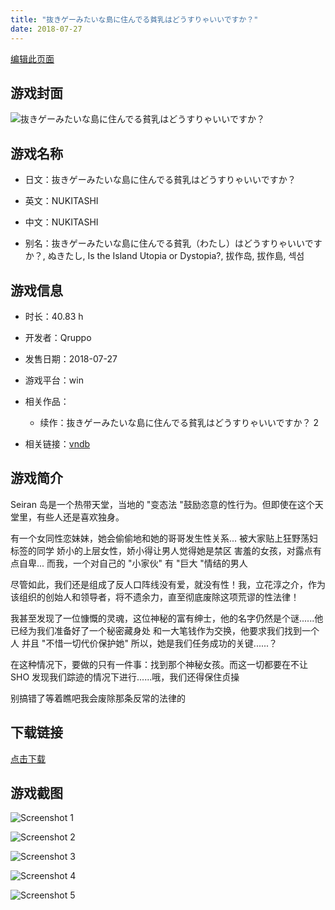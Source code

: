 ```yaml
---
title: "抜きゲーみたいな島に住んでる貧乳はどうすりゃいいですか？"
date: 2018-07-27
---
```

[编辑此页面](https://github.com/ACG-3/ADV3-source/blob/main/source/_posts/games/%E6%8A%9C%E3%81%8D%E3%82%B2%E3%83%BC%E3%81%BF%E3%81%9F%E3%81%84%E3%81%AA%E5%B3%B6%E3%81%AB%E4%BD%8F%E3%82%93%E3%81%A7%E3%82%8B%E8%B2%A7%E4%B9%B3%E3%81%AF%E3%81%A9%E3%81%86%E3%81%99%E3%82%8A%E3%82%83%E3%81%84%E3%81%84%E3%81%A7%E3%81%99%E3%81%8B%EF%BC%9F.md)

## 游戏封面

![抜きゲーみたいな島に住んでる貧乳はどうすりゃいいですか？](https%3A//pan.timero.xyz/onedrive/img_lib_001/%E6%8A%9C%E3%81%8D%E3%82%B2%E3%83%BC%E3%81%BF%E3%81%9F%E3%81%84%E3%81%AA%E5%B3%B6%E3%81%AB%E4%BD%8F%E3%82%93%E3%81%A7%E3%82%8B%E8%B2%A7%E4%B9%B3%E3%81%AF%E3%81%A9%E3%81%86%E3%81%99%E3%82%8A%E3%82%83%E3%81%84%E3%81%84%E3%81%A7%E3%81%99%E3%81%8B%EF%BC%9F_cover.avif)


## 游戏名称

- 日文：抜きゲーみたいな島に住んでる貧乳はどうすりゃいいですか？
- 英文：NUKITASHI
- 中文：NUKITASHI

- 别名：抜きゲーみたいな島に住んでる貧乳（わたし）はどうすりゃいいですか？, ぬきたし, Is the Island Utopia or Dystopia?, 拔作岛, 拔作島, 섹섬


## 游戏信息

- 时长：40.83 h
- 开发者：Qruppo
- 发售日期：2018-07-27
- 游戏平台：win
- 相关作品：
   - 续作：抜きゲーみたいな島に住んでる貧乳はどうすりゃいいですか？ 2

- 相关链接：[vndb](https://vndb.org/v22899)


## 游戏简介

Seiran 岛是一个热带天堂，当地的 "变态法 "鼓励恣意的性行为。但即使在这个天堂里，有些人还是喜欢独身。

有一个女同性恋妹妹，她会偷偷地和她的哥哥发生性关系...
被大家贴上狂野荡妇标签的同学
娇小的上层女性，娇小得让男人觉得她是禁区
害羞的女孩，对露点有点自卑...
而我，一个对自己的 "小家伙" 有 "巨大 "情结的男人

尽管如此，我们还是组成了反人口阵线没有爱，就没有性！我，立花淳之介，作为该组织的创始人和领导者，将不遗余力，直至彻底废除这项荒谬的性法律！

我甚至发现了一位慷慨的灵魂，这位神秘的富有绅士，他的名字仍然是个谜......他已经为我们准备好了一个秘密藏身处 和一大笔钱作为交换，他要求我们找到一个人 并且 "不惜一切代价保护她"
所以，她是我们任务成功的关键......？

在这种情况下，要做的只有一件事：找到那个神秘女孩。而这一切都要在不让 SHO 发现我们踪迹的情况下进行......哦，我们还得保住贞操

别搞错了等着瞧吧我会废除那条反常的法律的




## 下载链接

[点击下载](https://pan.timero.xyz/onedrive/adv_lib_001/%E6%8A%9C%E3%81%8D%E3%82%B2%E3%83%BC%E3%81%BF%E3%81%9F%E3%81%84%E3%81%AA%E5%B3%B6%E3%81%AB%E4%BD%8F%E3%82%93%E3%81%A7%E3%82%8B%E8%B2%A7%E4%B9%B3%E3%81%AF%E3%81%A9%E3%81%86%E3%81%99%E3%82%8A%E3%82%83%E3%81%84%E3%81%84%E3%81%A7%E3%81%99%E3%81%8B%EF%BC%9F)


## 游戏截图


![Screenshot 1](https%3A//pan.timero.xyz/onedrive/img_lib_001/%E6%8A%9C%E3%81%8D%E3%82%B2%E3%83%BC%E3%81%BF%E3%81%9F%E3%81%84%E3%81%AA%E5%B3%B6%E3%81%AB%E4%BD%8F%E3%82%93%E3%81%A7%E3%82%8B%E8%B2%A7%E4%B9%B3%E3%81%AF%E3%81%A9%E3%81%86%E3%81%99%E3%82%8A%E3%82%83%E3%81%84%E3%81%84%E3%81%A7%E3%81%99%E3%81%8B%EF%BC%9F_Screenshot_1.avif)

![Screenshot 2](https%3A//pan.timero.xyz/onedrive/img_lib_001/%E6%8A%9C%E3%81%8D%E3%82%B2%E3%83%BC%E3%81%BF%E3%81%9F%E3%81%84%E3%81%AA%E5%B3%B6%E3%81%AB%E4%BD%8F%E3%82%93%E3%81%A7%E3%82%8B%E8%B2%A7%E4%B9%B3%E3%81%AF%E3%81%A9%E3%81%86%E3%81%99%E3%82%8A%E3%82%83%E3%81%84%E3%81%84%E3%81%A7%E3%81%99%E3%81%8B%EF%BC%9F_Screenshot_2.avif)

![Screenshot 3](https%3A//pan.timero.xyz/onedrive/img_lib_001/%E6%8A%9C%E3%81%8D%E3%82%B2%E3%83%BC%E3%81%BF%E3%81%9F%E3%81%84%E3%81%AA%E5%B3%B6%E3%81%AB%E4%BD%8F%E3%82%93%E3%81%A7%E3%82%8B%E8%B2%A7%E4%B9%B3%E3%81%AF%E3%81%A9%E3%81%86%E3%81%99%E3%82%8A%E3%82%83%E3%81%84%E3%81%84%E3%81%A7%E3%81%99%E3%81%8B%EF%BC%9F_Screenshot_3.avif)

![Screenshot 4](https%3A//pan.timero.xyz/onedrive/img_lib_001/%E6%8A%9C%E3%81%8D%E3%82%B2%E3%83%BC%E3%81%BF%E3%81%9F%E3%81%84%E3%81%AA%E5%B3%B6%E3%81%AB%E4%BD%8F%E3%82%93%E3%81%A7%E3%82%8B%E8%B2%A7%E4%B9%B3%E3%81%AF%E3%81%A9%E3%81%86%E3%81%99%E3%82%8A%E3%82%83%E3%81%84%E3%81%84%E3%81%A7%E3%81%99%E3%81%8B%EF%BC%9F_Screenshot_4.avif)

![Screenshot 5](https%3A//pan.timero.xyz/onedrive/img_lib_001/%E6%8A%9C%E3%81%8D%E3%82%B2%E3%83%BC%E3%81%BF%E3%81%9F%E3%81%84%E3%81%AA%E5%B3%B6%E3%81%AB%E4%BD%8F%E3%82%93%E3%81%A7%E3%82%8B%E8%B2%A7%E4%B9%B3%E3%81%AF%E3%81%A9%E3%81%86%E3%81%99%E3%82%8A%E3%82%83%E3%81%84%E3%81%84%E3%81%A7%E3%81%99%E3%81%8B%EF%BC%9F_Screenshot_5.avif)


